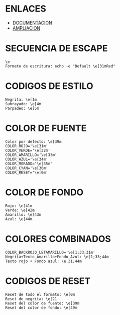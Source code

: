 # ENLACES
- [DOCUMENTACION](https://noroute2host.com/color-bash.html)
- [AMPLIACION](https://misc.flogisoft.com/bash/tip_colors_and_formatting)

# SECUENCIA DE ESCAPE
    \e
    Formato de escritura: echo -e "Default \e[31mRed"

# CODIGOS DE ESTILO
    Negrita: \e[1m
    Subrayado: \e[4m
    Parpadeo: \e[5m

# COLOR DE FUENTE
    Color por defecto: \e[39m
    COLOR_ROJO='\e[31m'
    COLOR_VERDE='\e[32m'
    COLOR_AMARILLO='\e[33m'
    COLOR_AZUL='\e[34m'
    COLOR_MORADO='\e[35m'
    COLOR_CYAN='\e[36m'
    COLOR_RESET='\e[0m'

# COLOR DE FONDO
    Rojo: \e[41m
    Verde: \e[42m
    Amarillo: \e[43m
    Azul: \e[44m

# COLORES COMBINADOS
    COLOR_BACKROJO_LETAMARILLO='\e[1;33;31m'
    Negrita+Texto_Amarillo+Fondo_Azul: \e[1;33;44m
    Texto rojo + Fondo azul: \e;31;44m
    
# CODIGOS DE RESET
    Reset de todo el formato: \e[0m
    Reset de negrita: \e[21
    Reset del color de fuente: \e[39m
    Reset del color de fondo: \e[49m
    
